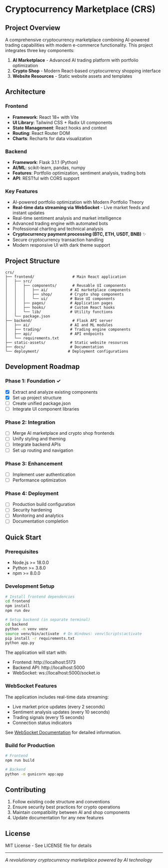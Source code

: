 # Cryptocurrency Marketplace (CRS)

## Project Overview

A comprehensive cryptocurrency marketplace combining AI-powered trading capabilities with modern e-commerce functionality. This project integrates three key components:

1. **AI Marketplace** - Advanced AI trading platform with portfolio optimization
2. **Crypto Shop** - Modern React-based cryptocurrency shopping interface  
3. **Website Resources** - Static website assets and templates

## Architecture

### Frontend
- **Framework**: React 18+ with Vite
- **UI Library**: Tailwind CSS + Radix UI components
- **State Management**: React hooks and context
- **Routing**: React Router DOM
- **Charts**: Recharts for data visualization

### Backend
- **Framework**: Flask 3.1.1 (Python)
- **AI/ML**: scikit-learn, pandas, numpy
- **Features**: Portfolio optimization, sentiment analysis, trading bots
- **API**: RESTful with CORS support

### Key Features
- AI-powered portfolio optimization with Modern Portfolio Theory
- **Real-time data streaming via WebSocket** - Live market feeds and instant updates
- Real-time sentiment analysis and market intelligence
- Advanced trading engine with automated bots
- Professional charting and technical analysis
- **Cryptocurrency payment processing (BTC, ETH, USDT, BNB)** ✨
- Secure cryptocurrency transaction handling
- Modern responsive UI with dark theme support

## Project Structure

```
crs/
├── frontend/                 # Main React application
│   ├── src/
│   │   ├── components/       # Reusable UI components
│   │   │   ├── ai/          # AI marketplace components
│   │   │   ├── shop/        # Crypto shop components
│   │   │   └── ui/          # Base UI components
│   │   ├── pages/           # Application pages
│   │   ├── hooks/           # Custom React hooks
│   │   └── lib/             # Utility functions
│   └── package.json
├── backend/                  # Flask API server
│   ├── ai/                  # AI and ML modules
│   ├── trading/             # Trading engine components
│   ├── api/                 # API endpoints
│   └── requirements.txt
├── static-assets/           # Static website resources
├── docs/                    # Documentation
└── deployment/             # Deployment configurations
```

## Development Roadmap

### Phase 1: Foundation ✓
- [x] Extract and analyze existing components
- [x] Set up project structure
- [ ] Create unified package.json
- [ ] Integrate UI component libraries

### Phase 2: Integration
- [ ] Merge AI marketplace and crypto shop frontends
- [ ] Unify styling and theming
- [ ] Integrate backend APIs
- [ ] Set up routing and navigation

### Phase 3: Enhancement
- [ ] Implement user authentication
- [ ] Performance optimization

### Phase 4: Deployment
- [ ] Production build configuration
- [ ] Security hardening
- [ ] Monitoring and analytics
- [ ] Documentation completion

## Quick Start

### Prerequisites
- Node.js >= 18.0.0
- Python >= 3.8.0
- npm >= 8.0.0

### Development Setup
```bash
# Install frontend dependencies
cd frontend
npm install
npm run dev

# Setup backend (in separate terminal)
cd backend
python -m venv venv
source venv/bin/activate  # On Windows: venv\Scripts\activate
pip install -r requirements.txt
python app.py
```

The application will start with:
- Frontend: http://localhost:5173
- Backend API: http://localhost:5000
- WebSocket: ws://localhost:5000/socket.io

### WebSocket Features
The application includes real-time data streaming:
- Live market price updates (every 2 seconds)
- Sentiment analysis updates (every 10 seconds)
- Trading signals (every 15 seconds)
- Connection status indicators

See [WebSocket Documentation](docs/WEBSOCKET_STREAMING.md) for detailed information.

### Build for Production
```bash
# Frontend
npm run build

# Backend
python -m gunicorn app:app
```

## Contributing

1. Follow existing code structure and conventions
2. Ensure security best practices for crypto operations
3. Maintain compatibility between AI and shop components
4. Update documentation for any new features

## License

MIT License - See LICENSE file for details

---

*A revolutionary cryptocurrency marketplace powered by AI technology*